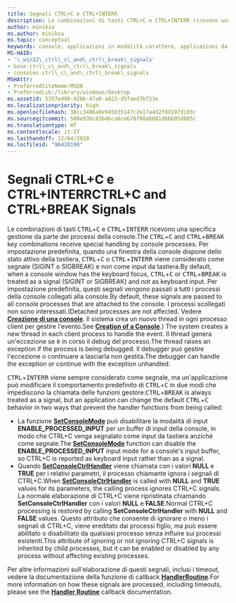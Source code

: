 ```yaml
---
title: Segnali CTRL+C e CTRL+INTERR
description: Le combinazioni di tasti CTRL+C e CTRL+INTERR ricevono una specifica gestione da parte dei processi della console.
author: miniksa
ms.author: miniksa
ms.topic: conceptual
keywords: console, applicazioni in modalità carattere, applicazioni da riga di comando, applicazioni di terminale, api della console
MS-HAID:
- '\_win32\_ctrl\_c\_and\_ctrl\_break\_signals'
- base.ctrl\_c\_and\_ctrl\_break\_signals
- consoles.ctrl\_c\_and\_ctrl\_break\_signals
MSHAttr:
- PreferredSiteName:MSDN
- PreferredLib:/library/windows/desktop
ms.assetid: 5357ed99-920b-47a0-a922-d5faed7bf23e
ms.localizationpriority: high
ms.openlocfilehash: 38cc3486a9e945635147c2e17a4d2f0d197d1d3c
ms.sourcegitcommit: 508e93bc83b4bca6ce678f88ab081d66b95d605c
ms.translationtype: HT
ms.contentlocale: it-IT
ms.lasthandoff: 12/04/2020
ms.locfileid: "96420190"
---
```

# <a name="ctrlc-and-ctrlbreak-signals"></a><span data-ttu-id="3b45e-104">Segnali CTRL+C e CTRL+INTERR</span><span class="sxs-lookup"><span data-stu-id="3b45e-104">CTRL+C and CTRL+BREAK Signals</span></span>

<span data-ttu-id="3b45e-105">Le combinazioni di tasti <kbd>CTRL</kbd>+<kbd>C</kbd> e <kbd>CTRL</kbd>+<kbd>INTERR</kbd> ricevono una specifica gestione da parte dei processi della console.</span><span class="sxs-lookup"><span data-stu-id="3b45e-105">The <kbd>CTRL</kbd>+<kbd>C</kbd> and <kbd>CTRL</kbd>+<kbd>BREAK</kbd> key combinations receive special handling by console processes.</span></span> <span data-ttu-id="3b45e-106">Per impostazione predefinita, quando una finestra della console dispone dello stato attivo della tastiera, <kbd>CTRL</kbd>+<kbd>C</kbd> o <kbd>CTRL</kbd>+<kbd>INTERR</kbd> viene considerato come segnale (SIGINT o SIGBREAK) e non come input da tastiera.</span><span class="sxs-lookup"><span data-stu-id="3b45e-106">By default, when a console window has the keyboard focus, <kbd>CTRL</kbd>+<kbd>C</kbd> or <kbd>CTRL</kbd>+<kbd>BREAK</kbd> is treated as a signal (SIGINT or SIGBREAK) and not as keyboard input.</span></span> <span data-ttu-id="3b45e-107">Per impostazione predefinita, questi segnali vengono passati a tutti i processi della console collegati alla console.</span><span class="sxs-lookup"><span data-stu-id="3b45e-107">By default, these signals are passed to all console processes that are attached to the console.</span></span> <span data-ttu-id="3b45e-108">I processi scollegati non sono interessati.</span><span class="sxs-lookup"><span data-stu-id="3b45e-108">(Detached processes are not affected.</span></span> <span data-ttu-id="3b45e-109">Vedere [**Creazione di una console**](creation-of-a-console.md). Il sistema crea un nuovo thread in ogni processo client per gestire l'evento.</span><span class="sxs-lookup"><span data-stu-id="3b45e-109">See [**Creation of a Console**](creation-of-a-console.md).) The system creates a new thread in each client process to handle the event.</span></span> <span data-ttu-id="3b45e-110">Il thread genera un'eccezione se è in corso il debug del processo.</span><span class="sxs-lookup"><span data-stu-id="3b45e-110">The thread raises an exception if the process is being debugged.</span></span> <span data-ttu-id="3b45e-111">Il debugger può gestire l'eccezione o continuare a lasciarla non gestita.</span><span class="sxs-lookup"><span data-stu-id="3b45e-111">The debugger can handle the exception or continue with the exception unhandled.</span></span>

<span data-ttu-id="3b45e-112"><kbd>CTRL</kbd>+<kbd>INTERR</kbd> viene sempre considerato come segnale, ma un'applicazione può modificare il comportamento predefinito di <kbd>CTRL</kbd>+<kbd>C</kbd> in due modi che impediscono la chiamata delle funzioni gestore:</span><span class="sxs-lookup"><span data-stu-id="3b45e-112"><kbd>CTRL</kbd>+<kbd>BREAK</kbd> is always treated as a signal, but an application can change the default <kbd>CTRL</kbd>+<kbd>C</kbd> behavior in two ways that prevent the handler functions from being called:</span></span>

- <span data-ttu-id="3b45e-113">La funzione [**SetConsoleMode**](setconsolemode.md) può disabilitare la modalità di input **ENABLE\_PROCESSED\_INPUT** per un buffer di input della console, in modo che CTRL+C venga segnalato come input da tastiera anziché come segnale.</span><span class="sxs-lookup"><span data-stu-id="3b45e-113">The [**SetConsoleMode**](setconsolemode.md) function can disable the **ENABLE\_PROCESSED\_INPUT** input mode for a console's input buffer, so CTRL+C is reported as keyboard input rather than as a signal.</span></span>
- <span data-ttu-id="3b45e-114">Quando [**SetConsoleCtrlHandler**](setconsolectrlhandler.md) viene chiamata con i valori **NULL** e **TRUE** per i relativi parametri, il processo chiamante ignora i segnali di CTRL+C.</span><span class="sxs-lookup"><span data-stu-id="3b45e-114">When [**SetConsoleCtrlHandler**](setconsolectrlhandler.md) is called with **NULL** and **TRUE** values for its parameters, the calling process ignores CTRL+C signals.</span></span> <span data-ttu-id="3b45e-115">La normale elaborazione di CTRL+C viene ripristinata chiamando **SetConsoleCtrlHandler** con i valori **NULL** e **FALSE**.</span><span class="sxs-lookup"><span data-stu-id="3b45e-115">Normal CTRL+C processing is restored by calling **SetConsoleCtrlHandler** with **NULL** and **FALSE** values.</span></span> <span data-ttu-id="3b45e-116">Questo attributo che consente di ignorare o meno i segnali di CTRL+C, viene ereditato dai processi figlio, ma può essere abilitato o disabilitato da qualsiasi processo senza influire sui processi esistenti.</span><span class="sxs-lookup"><span data-stu-id="3b45e-116">This attribute of ignoring or not ignoring CTRL+C signals is inherited by child processes, but it can be enabled or disabled by any process without affecting existing processes.</span></span>

<span data-ttu-id="3b45e-117">Per altre informazioni sull'elaborazione di questi segnali, inclusi i timeout, vedere la documentazione della funzione di callback [**HandlerRoutine**](handlerroutine.md).</span><span class="sxs-lookup"><span data-stu-id="3b45e-117">For more information on how these signals are processed, including timeouts, please see the [**Handler Routine**](handlerroutine.md) callback documentation.</span></span>
